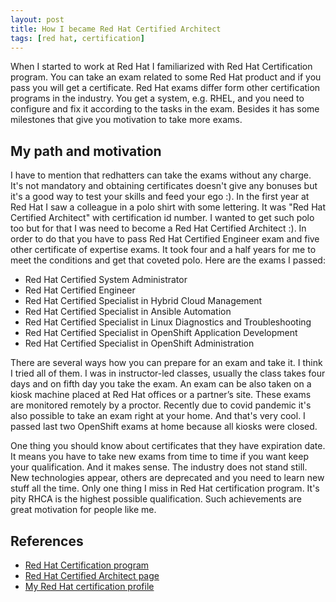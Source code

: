 ```yaml
---
layout: post
title: How I became Red Hat Certified Architect
tags: [red hat, certification]
---
```

When I started to work at Red Hat I familiarized with Red Hat Certification program. You can take
an exam related to some Red Hat product and if you pass you will get a certificate. Red Hat exams
differ form other certification programs in the industry. You get a system, e.g. RHEL, and you need
to configure and fix it according to the tasks in the exam. Besides it has some milestones that
give you motivation to take more exams.

## My path and motivation

I have to mention that redhatters can take the exams without any charge. It's not mandatory and
obtaining certificates doesn't give any bonuses but it's a good way to test your skills and feed
your ego :). In the first year at Red Hat I saw a colleague in a polo shirt with some lettering. It
was "Red Hat Certified Architect" with certification id number. I wanted to get such polo too but
for that I was need to become a Red Hat Certified Architect :). In order to do that you have to pass
Red Hat Certified Engineer exam and five other certificate of expertise exams. It took four and a
half years for me to meet the conditions and get that coveted polo. Here are the exams I passed:

* Red Hat Certified System Administrator
* Red Hat Certified Engineer
* Red Hat Certified Specialist in Hybrid Cloud Management
* Red Hat Certified Specialist in Ansible Automation
* Red Hat Certified Specialist in Linux Diagnostics and Troubleshooting
* Red Hat Certified Specialist in OpenShift Application Development
* Red Hat Certified Specialist in OpenShift Administration

There are several ways how you can prepare for an exam and take it. I think I tried all of them.
I was in instructor-led classes, usually the class takes four days and on fifth day you take the
exam. An exam can be also taken on a kiosk machine placed at Red Hat offices or a partner’s site.
These exams are monitored remotely by a proctor. Recently due to covid pandemic it's also possible
to take an exam right at your home. And that's very cool. I passed last two OpenShift exams at home
because all kiosks were closed.

One thing you should know about certificates that they have expiration date. It means you have to
take new exams from time to time if you want keep your qualification. And it makes sense. The
industry does not stand still. New technologies appear, others are deprecated and you need to learn
new stuff all the time. Only one thing I miss in Red Hat certification program. It's pity RHCA is
the highest possible qualification. Such achievements are great motivation for people like me.

## References

* [Red Hat Certification program](https://www.redhat.com/en/services/certifications)
* [Red Hat Certified Architect page](https://www.redhat.com/en/services/certification/rhca)
* [My Red Hat certification profile](https://rhtapps.redhat.com/verify/?certId=160-194-544)
